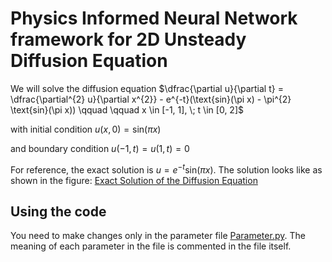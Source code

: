 # Physics Informed Neural Network framework for 2D Unsteady Diffusion Equation

We will solve the diffusion equation
$\dfrac{\partial u}{\partial t} = \dfrac{\partial^{2} u}{\partial x^{2}} - e^{-t}(\text{sin}(\pi x) - \pi^{2} \text{sin}(\pi x)) \qquad \qquad x \in [-1, 1], \; t \in [0, 2]$

with initial condition
$u(x, 0) = \text{sin}(\pi x)$

and boundary condition
$u(-1, t) = u(1, t) = 0$

For reference, the exact solution is $u = e^{-t}\text{sin}(\pi x)$. The solution looks like as shown in the figure:
[Exact Solution of the Diffusion Equation](Exact.png)

## Using the code
You need to make changes only in the parameter file [Parameter.py](https://github.com/rushikesh-7/PINN-Diffusion/blob/main/Parameters.py). The meaning of each parameter in the file is commented in the file itself.

